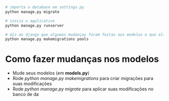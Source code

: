 ```py
# importa o database em settings.py
python manage.py migrate 
```
```py
# inicia o applicativo
python manage.py runserver
```

```py
# diz ao django que algumas mudanças foram feitas aos modelos e que alterações devem ser armazenadas como uma migração
python manage.py makemigrations pools 
```

# Como fazer mudanças nos modelos 
- Mude seus modelos (em __models.py__)
- Rode _python manage.py makemigrations_ para criar migrações para suas modificações
- Rode _python manage.py migrate_ para aplicar suas modificações no banco de da